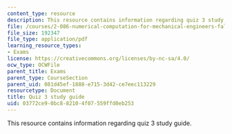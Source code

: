 ```yaml
---
content_type: resource
description: This resource contains information regarding quiz 3 study guide.
file: /courses/2-086-numerical-computation-for-mechanical-engineers-fall-2012/03772ce90bc882104f07559ffd0eb253_MIT2_086F12_quiz3_study.pdf
file_size: 192347
file_type: application/pdf
learning_resource_types:
- Exams
license: https://creativecommons.org/licenses/by-nc-sa/4.0/
ocw_type: OCWFile
parent_title: Exams
parent_type: CourseSection
parent_uid: 081d45ef-1888-e715-3d42-ce7eec113229
resourcetype: Document
title: Quiz 3 study guide
uid: 03772ce9-0bc8-8210-4f07-559ffd0eb253
---
```

This resource contains information regarding quiz 3 study guide.
